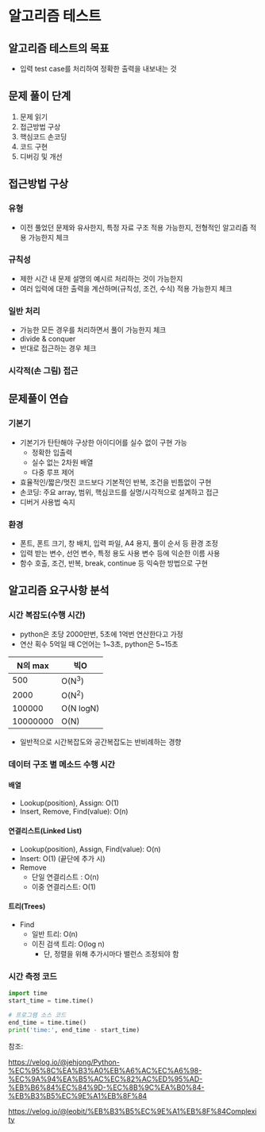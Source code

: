# 알고리즘 테스트

## 알고리즘 테스트의 목표

- 입력 test case를 처리하여 정확한 출력을 내보내는 것



## 문제 풀이 단계

1. 문제 읽기
2. 접근방법 구상
3. 핵심코드 손코딩
4. 코드 구현
5. 디버깅 및 개선



## 접근방법 구상

### 유형

- 이전 풀었던 문제와 유사한지, 특정 자료 구조 적용 가능한지, 전형적인 알고리즘 적용 가능한지 체크

### 규칙성

- 제한 시간 내 문제 설명의 예시르 처리하는 것이 가능한지
- 여러 입력에 대한 출력을 계산하며(규칙성, 조건, 수식) 적용 가능한지 체크

### 일반 처리

- 가능한 모든 경우를 처리하면서 풀이 가능한지 체크
- divide & conquer
- 반대로 접근하는 경우 체크

### 시각적(손 그림) 접근



## 문제풀이 연습

### 기본기

- 기본기가 탄탄해야 구상한 아이디어를 실수 없이 구현 가능
  - 정확한 입출력
  - 실수 없는 2차원 배열
  - 다중 루프 제어
- 효율적인/짧은/멋진 코드보다 기본적인 반복, 조건을 빈틈없이 구현
- 손코딩: 주요 array, 범위, 핵심코드를 실명/시각적으로 설계하고 접근
- 디버거 사용법 숙지



### 환경

- 폰트, 폰트 크기, 창 배치, 입력 파일, A4 용지, 풀이 순서 등 환경 조정
- 입력 받는 변수, 선언 변수, 특정 용도 사용 변수 등에 익순한 이름 사용
- 함수 호출, 조건, 반복, break, continue 등 익숙한 방법으로 구현



## 알고리즘 요구사항 분석

### 시간 복잡도(수행 시간)

- python은 초당 2000만번, 5초에 1억번 연산한다고 가정
- 연산 획수 5억일 때 C언어는 1~3초, python은 5~15초

| N의 max  | 빅O              |
| -------- | ---------------- |
| 500      | O(N<sup>3</sup>) |
| 2000     | O(N<sup>2</sup>) |
| 100000   | O(N logN)        |
| 10000000 | O(N)             |

- 일반적으로 시간복잡도와 공간복잡도는 반비례하는 경향



### 데이터 구조 별 메소드 수행 시간

#### 배열

- Lookup(position), Assign: O(1)
- Insert, Remove, Find(value): O(n)



#### 연결리스트(Linked List)

- Lookup(position), Assign, Find(value): O(n)
- Insert: O(1) (끝단에 추가 시)
- Remove
  - 단일 연결리스트 : O(n)
  - 이중 연결리스트: O(1)



#### 트리(Trees)

- Find
  - 일반 트리: O(n)
  - 이진 검색 트리: O(log n)
    - 단, 정렬을 위해 추가시마다 밸런스 조정되야 함



### 시간 측정 코드

```python
import time
start_time = time.time()

# 프로그램 소스 코드
end_time = time.time()
print('time:', end_time - start_time)
```











참조:

https://velog.io/@jehjong/Python-%EC%95%8C%EA%B3%A0%EB%A6%AC%EC%A6%98-%EC%9A%94%EA%B5%AC%EC%82%AC%ED%95%AD-%EB%B6%84%EC%84%9D-%EC%8B%9C%EA%B0%84-%EB%B3%B5%EC%9E%A1%EB%8F%84

https://velog.io/@leobit/%EB%B3%B5%EC%9E%A1%EB%8F%84Complexity

